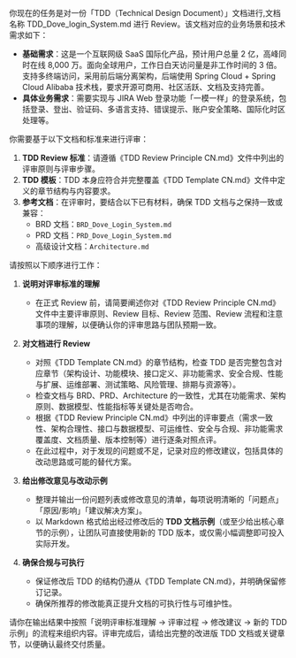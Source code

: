 你现在的任务是对一份「TDD（Technical Design Document）」文档进行,文档名称 TDD_Dove_login_System.md 进行 Review。该文档对应的业务场景和技术需求如下：

- **基础需求**：这是一个互联网级 SaaS 国际化产品，预计用户总量 2 亿，高峰同时在线 8,000 万。面向全球用户，工作日白天访问量是非工作时间的 3 倍。支持多终端访问，采用前后端分离架构，后端使用 Spring Cloud + Spring Cloud Alibaba 技术栈，要求开源可商用、社区活跃、文档及支持完善。
- **具体业务需求**：需要实现与 JIRA Web 登录功能「一模一样」的登录系统，包括登录、登出、验证码、多语言支持、错误提示、账户安全策略、国际化时区处理等。

你需要基于以下文档和标准来进行评审：
1. **TDD Review 标准**：请遵循《TDD Review Principle CN.md》文件中列出的评审原则与评审步骤。
2. **TDD 模板**：TDD 本身应符合并完整覆盖《TDD Template CN.md》文件中定义的章节结构与内容要求。
3. **参考文档**：在评审时，要结合以下已有材料，确保 TDD 文档与之保持一致或兼容：
   - BRD 文档：`BRD_Dove_Login_System.md`
   - PRD 文档：`PRD_Dove_Login_System.md`
   - 高级设计文档：`Architecture.md`

请按照以下顺序进行工作：

1. **说明对评审标准的理解**  
   - 在正式 Review 前，请简要阐述你对《TDD Review Principle CN.md》文件中主要评审原则、Review 目标、Review 范围、Review 流程和注意事项的理解，以便确认你的评审思路与团队预期一致。

2. **对文档进行 Review**  
   - 对照《TDD Template CN.md》的章节结构，检查 TDD 是否完整包含对应章节（架构设计、功能模块、接口定义、非功能需求、安全合规、性能与扩展、运维部署、测试策略、风险管理、排期与资源等）。
   - 检查文档与 BRD、PRD、Architecture 的一致性，尤其在功能需求、架构原则、数据模型、性能指标等关键处是否吻合。
   - 根据《TDD Review Principle CN.md》中列出的评审要点（需求一致性、架构合理性、接口与数据模型、可运维性、安全与合规、非功能需求覆盖度、文档质量、版本控制等）进行逐条对照点评。
   - 在此过程中，对于发现的问题或不足，记录对应的修改建议，包括具体的改动思路或可能的替代方案。

3. **给出修改意见与改动示例**  
   - 整理并输出一份问题列表或修改意见的清单，每项说明清晰的「问题点」「原因/影响」「建议解决方案」。
   - 以 Markdown 格式给出经过修改后的 **TDD 文档示例**（或至少给出核心章节的示例），让团队可直接使用新的 TDD 版本，或仅需小幅调整即可投入实际开发。

4. **确保合规与可执行**  
   - 保证修改后 TDD 的结构仍遵从《TDD Template CN.md》，并明确保留修订记录。
   - 确保所推荐的修改能真正提升文档的可执行性与可维护性。

请你在输出结果中按照「说明评审标准理解 → 评审过程 → 修改建议 → 新的 TDD 示例」的流程来组织内容。评审完成后，请给出完整的改进版 TDD 文档或关键章节，以便确认最终交付质量。